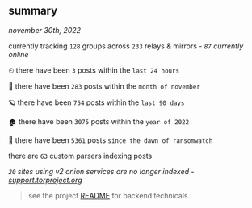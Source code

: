 
## summary
_november 30th, 2022_

currently tracking `128` groups across `233` relays & mirrors - _`87` currently online_

⏲ there have been `3` posts within the `last 24 hours`

🦈 there have been `283` posts within the `month of november`

🪐 there have been `754` posts within the `last 90 days`

🏚 there have been `3075` posts within the `year of 2022`

🦕 there have been `5361` posts `since the dawn of ransomwatch`

there are `63` custom parsers indexing posts

_`20` sites using v2 onion services are no longer indexed - [support.torproject.org](https://support.torproject.org/onionservices/v2-deprecation/)_

> see the project [README](https://github.com/joshhighet/ransomwatch#ransomwatch--) for backend technicals
